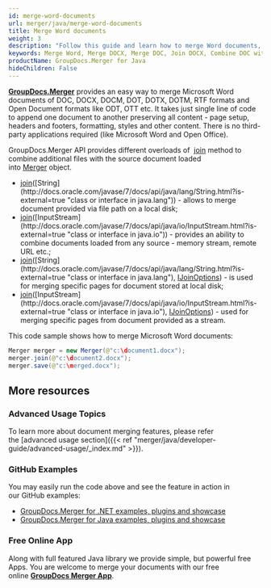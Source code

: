 ```yaml
---
id: merge-word-documents
url: merger/java/merge-word-documents
title: Merge Word documents
weight: 3
description: "Follow this guide and learn how to merge Word documents, combine several DOCX or DOC files into one using GroupDocs.Merger for Java."
keywords: Merge Word, Merge DOCX, Merge DOC, Join DOCX, Combine DOC with GroupDocs.Merger for Java
productName: GroupDocs.Merger for Java
hideChildren: False
---
```

**[GroupDocs.Merger](https://products.groupdocs.com/merger/java)** provides an easy way to merge Microsoft Word documents of DOC, DOCX, DOCM, DOT, DOTX, DOTM, RTF formats and Open Document formats like ODT, OTT etc. It takes just single line of code to append one document to another preserving all content - page setup, headers and footers, formatting, styles and other content. There is no third-party applications required (like Microsoft Word and Open Office).   
  
GroupDocs.Merger API provides different overloads of  [join](https://apireference.groupdocs.com/java/merger/com.groupdocs.merger/Merger#join(java.lang.String)) method to combine additional files with the source document loaded into [Merger](https://apireference.groupdocs.com/java/merger/com.groupdocs.merger/Merger) object. 

*   [join](https://apireference.groupdocs.com/java/merger/com.groupdocs.merger/Merger#join(java.lang.String))([String](http://docs.oracle.com/javase/7/docs/api/java/lang/String.html?is-external=true "class or interface in java.lang")) - allows to merge document provided via file path on a local disk; 
*   [join](https://apireference.groupdocs.com/java/merger/com.groupdocs.merger/Merger#join(java.io.InputStream))([InputStream](http://docs.oracle.com/javase/7/docs/api/java/io/InputStream.html?is-external=true "class or interface in java.io")) - provides an ability to combine documents loaded from any source - memory stream, remote URL etc.;
*   [join](https://apireference.groupdocs.com/java/merger/com.groupdocs.merger/Merger#join(java.lang.String,%20com.groupdocs.merger.domain.options.interfaces.IJoinOptions))([String](http://docs.oracle.com/javase/7/docs/api/java/lang/String.html?is-external=true "class or interface in java.lang"), [IJoinOptions](https://apireference.groupdocs.com/java/merger/com.groupdocs.merger.domain.options.interfaces/IJoinOptions "interface in com.groupdocs.merger.domain.options.interfaces")) - is used for merging specific pages for document stored at local disk; 
*   [join](https://apireference.groupdocs.com/java/merger/com.groupdocs.merger/Merger#join(java.io.InputStream,%20com.groupdocs.merger.domain.options.interfaces.IJoinOptions))([InputStream](http://docs.oracle.com/javase/7/docs/api/java/io/InputStream.html?is-external=true "class or interface in java.io"), [IJoinOptions](https://apireference.groupdocs.com/java/merger/com.groupdocs.merger.domain.options.interfaces/IJoinOptions "interface in com.groupdocs.merger.domain.options.interfaces")) - used for merging specific pages from document provided as a stream.

This code sample shows how to merge Microsoft Word documents:

```java
Merger merger = new Merger(@"c:\document1.docx"); 
merger.join(@"c:\document2.docx");
merger.save(@"c:\merged.docx");
```

## More resources
### Advanced Usage Topics 
To learn more about document merging features, please refer the [advanced usage section]({{< ref "merger/java/developer-guide/advanced-usage/_index.md" >}}).

### GitHub Examples 
You may easily run the code above and see the feature in action in our GitHub examples:
*   [GroupDocs.Merger for .NET examples, plugins and showcase](https://github.com/groupdocs-merger/GroupDocs.Merger-for-.NET)    
*   [GroupDocs.Merger for Java examples, plugins and showcase](https://github.com/groupdocs-merger/GroupDocs.Merger-for-Java)

### Free Online App 
Along with full featured Java library we provide simple, but powerful free Apps.
You are welcome to merge your documents with our free online **[GroupDocs Merger App](https://products.groupdocs.app/merger)**.
